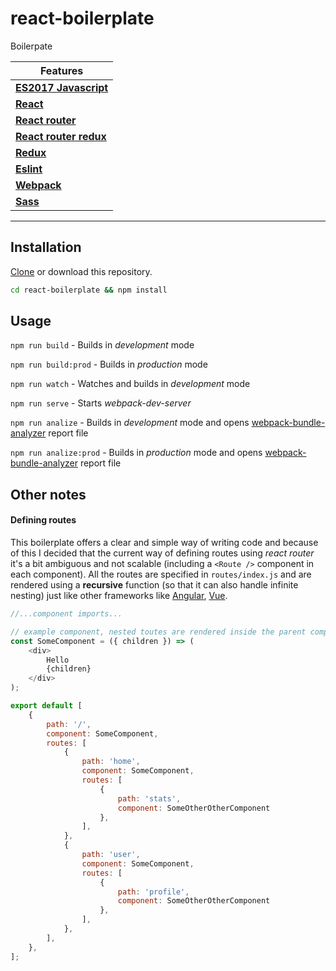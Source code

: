 # react-boilerplate
Boilerpate


| Features       
| -------------
| [**ES2017 Javascript**](https://babeljs.io/docs/plugins/preset-es2017/)
| [**React**](https://reactjs.org/)
| [**React router**](https://reacttraining.com/react-router/)
| [**React router redux**](https://github.com/ReactTraining/react-router/tree/master/packages/react-router-redux)
| [**Redux**](https://redux.js.org/)
| [**Eslint**](https://eslint.org/)
| [**Webpack**](https://webpack.js.org/)
| [**Sass**](https://sass-lang.com/)


****


## Installation
[Clone](https://git-scm.com/docs/git-clone) or download this repository.
```bash
cd react-boilerplate && npm install
```

## Usage
`npm run build` - Builds in *development* mode

`npm run build:prod` - Builds in *production* mode

`npm run watch` - Watches and builds in *development* mode

`npm run serve` - Starts *webpack-dev-server*

`npm run analize` - Builds in *development* mode and opens [webpack-bundle-analyzer](https://www.npmjs.com/package/webpack-bundle-analyzer) report file

`npm run analize:prod` - Builds in *production* mode and opens [webpack-bundle-analyzer](https://www.npmjs.com/package/webpack-bundle-analyzer) report file

## Other notes
#### Defining routes
This boilerplate offers a clear and simple way of writing code and because of this I decided that the current way of defining routes using *react router* it's a bit ambiguous and not scalable (including a `<Route />` component in each component). All the routes are specified in `routes/index.js` and are rendered using a **recursive** function (so that it can also handle infinite nesting) just like other frameworks like [Angular](https://angular.io/guide/router#configuration), [Vue](https://router.vuejs.org/en/essentials/nested-routes.html).

```js
//...component imports...

// example component, nested toutes are rendered inside the parent component with children
const SomeComponent = ({ children }) => (
    <div>
        Hello
        {children}
    </div>
);

export default [
    {
        path: '/',
        component: SomeComponent,
        routes: [
            {
                path: 'home',
                component: SomeComponent,
                routes: [
                    {
                        path: 'stats',
                        component: SomeOtherOtherComponent
                    },
                ],
            },
            {
                path: 'user',
                component: SomeComponent,
                routes: [
                    {
                        path: 'profile',
                        component: SomeOtherOtherComponent
                    },
                ],
            },
        ],
    },
];

```